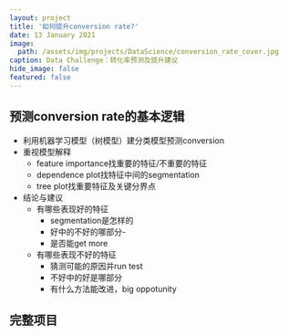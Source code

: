 ```yaml
---
layout: project
title: '如何提升conversion rate?'
date: 13 January 2021
image:  
  path: /assets/img/projects/DataScience/conversion_rate_cover.jpg
caption: Data Challenge：转化率预测及提升建议
hide_image: false
featured: false
---
```


## 预测conversion rate的基本逻辑
- 利用机器学习模型（树模型）建分类模型预测conversion
- 重视模型解释
  - feature importance找重要的特征/不重要的特征
  - dependence plot找特征中间的segmentation
  - tree plot找重要特征及关键分界点
- 结论与建议
  - 有哪些表现好的特征
    - segmentation是怎样的
    - 好中的不好的哪部分-
    - 是否能get more
  - 有哪些表现不好的特征
    - 猜测可能的原因并run test
    - 不好中的好是哪部分
    - 有什么方法能改进，big oppotunity

## 完整项目
<script src="https://gist.github.com/chuanluchen/87fe73701f9e1da09a72e33321d154b7.js"></script>
